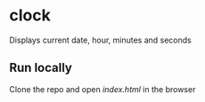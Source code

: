 # clock
Displays current date, hour, minutes and seconds  
## Run locally  
Clone the repo and open _index.html_ in the browser
